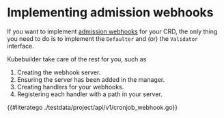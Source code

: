 # Implementing admission webhooks

If you want to implement [admission webhooks](../reference/admission-webhook.md)
for your CRD, the only thing you need to do is to implement the `Defaulter`
and (or) the `Validator` interface.

Kubebuilder take care of the rest for you, such as

1. Creating the webhook server.
1. Ensuring the server has been added in the manager.
1. Creating handlers for your webhooks.
1. Registering each handler with a path in your server.

{{#literatego ./testdata/project/api/v1/cronjob_webhook.go}}

